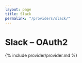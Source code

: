 ```yaml
---
layout: page
title: Slack
permalink: "/providers/slack/"
---
```

# Slack – OAuth2

{% include provider/provider.md %}

